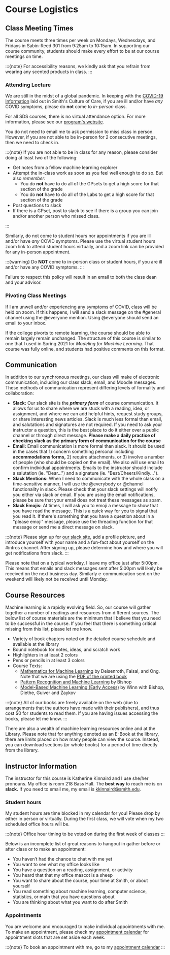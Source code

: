 # Course Logistics

## Class Meeting Times

The course meets three times per week on Mondays, Wednesdays, and Fridays in Sabin-Reed 301 from 9:25am to 10:15am. In supporting our course community, students should make every effort to be at our course meetings on time.

:::{note}
For accessibility reasons, we kindly ask that you refrain from wearing any scented products in class. 
:::


### Attending Lecture

We are still in the midst of a global pandemic. In keeping with the 
[COVID-19 Information](https://www.smith.edu/covid-19) laid out in 
Smith's Culture of Care, if you are ill and/or have _any_ COVID symptoms, 
please do **not** come to _in-person_ class. 

For all SDS courses, there is no virtual attendance option. For more information, please see our [program's website](https://www.smith.edu/academics/statistics). 

You do not need to email me to ask permission to miss class in person. However, if you are not able to be in-person for 2 consecutive meetings, then we need to check in. 

:::{note}
If you are not able to be in class for any reason, please consider doing at least two of the following: 

 - Get notes from a fellow machine learning explorer
 - Attempt the in-class work as soon as you feel well enough to do so. But also _remember:_ 
   - You do **not** have to do all of the GPsets to get a high score for that section of the grade 
   - You do **not** have to do all of the Labs to get a high score for that section of the grade 
 - Post questions to slack
 - If there is a GPset, post to slack to see if there is a group you can join and/or another person who missed class. 

:::

Similarly, do not come to student hours nor appointments if you are ill and/or have _any_ COVID symptoms. Please use the virtual student hours zoom link to attend student hours virtually, and a zoom link can be provided for any in-person appointment. 

:::{warning}
Do **NOT** come to in-person class or student hours, if you are ill and/or have any COVID symptoms. 
:::

Failure to respect this policy will result in an email to both the class dean and your advisor. 

### Pivoting Class Meetings

If I am unwell and/or experiencing any symptoms of COVID, class will be held on zoom. If this happens, I will send a slack message on the #general channel using the @everyone mention. Using @everyone should send an email to your inbox. 

If the college pivorts to remote learning, the course should be able to remain largely remain unchanged. The structure of this course is similar to one that I used in Spring 2021 for _Modeling for Machine Learning._ That course was fully online, and students had positive comments on this format. 

## Communication

In addition to our synchronous meetings, our class will make of electronic communication, including our class slack, email, and Moodle messages. These methods of communication represent differing levels of formality and collaboration:

- **Slack:** Our slack site is the **_primary form_** of course communication. It allows for us to share where we are stuck with a reading, idea, or assignment, and where we can add helpful hints, request study groups, or share interesting news articles. Slack is much less formal than email, and salutations and signatures are not required. If you need to ask your instructor a question, this is the best place to do it either over a public channel or through direct message. **Please make a daily practice of checking slack as the __primary__ form of communication for the course**
- **Email:** Email communication is more formal than slack. It should be used in the cases that 1) concern something personal including **accommodations forms,** 2) require attachments, or 3) involve a number of people (who should be copied on the email). We also will use email to confirm individual appointments. Emails to the instructor should include a salutation (ie. "Dear...") and a signature (ie. "Best/Cheers/Kindly..."). 
- **Slack Mentions:** When I need to communicate with the whole class on a time-sensitive manner, I will use the @everybody or @channel functionality in slack. Please check that your slack settings will notify you either via slack or email. If you are using the email notifications, please be sure that your email does not treat these messages as spam.
- **Slack Emojis:** At times, I will ask you to emoji a message to show that you have read the message. This is a quick way for you to signal that you read it. If there's something that you have a question about in a "please emoji" message, please use the threading function for that message or send me a direct message on slack. 

:::{note}
Please sign up for [our slack site](http://sds-293-01-202301.slack.com/), add a profile picture, and introduce yourself with your name and a fun-fact about yourself on the #intros channel. After signing up, please determine how and where you will get notifications from slack. 
:::

Please note that on a typical workday, I leave my office just after 5:00pm. This means that emails and slack messages sent after 5:00pm will likely be received on the next business day. Similarly e-communication sent on the weekend will likely not be received until Monday. 


## Course Resources 

Machine learning is a rapidly evolving field. So, our course will gather together a number of readings and resources from different sources. The below list of course materials are the minimum that I believe that you need to be successful in the course. If you feel that there is something critical missing from this list, please let me know.  

 - Variety of book chapters noted on the detailed course schedule and available at the library   
 - Bound notebook for notes, ideas, and scratch work    
 - Highlighters in at least 2 colors   
 - Pens or pencils in at least 3 colors   
 - Course Texts:     
     - [Mathematics for Machine Learning](https://mml-book.github.io/) by Deisenroth, Faisal, and Ong. Note that we are using the [PDF of the printed book](https://mml-book.github.io/book/mml-book.pdf)    
     - [Pattern Recognition and Machine Learning](https://www.microsoft.com/en-us/research/people/cmbishop/downloads/) by Bishop
     - [Model-Based Machine Learning (Early Access)](https://mbmlbook.com/index.html) by Winn with Bishop, Diethe, Guiver and Zaykov
 

:::{note}
All of our books are freely available on the web (due to arrangements that the authors have made with their publishers), and thus cost $0 for students to read them. If you are having issues accessing the books, please let me know. 
:::

There are also a wealth of machine learning resources online and at the Library. Please note that for anything denoted as an E-Book at the library, there are limits placed on how many people can view the source. Instead, you can download sections (or whole books) for a period of time directly from the library. 


## Instructor Information

The instructor for this course is Katherine Kinnaird and I use she/her pronouns. My office is room 218 Bass Hall. The **best way** to reach me is on **slack.** If you need to email me, my email is kkinnaird@smith.edu.  

### Student hours

My student hours are time blocked in my calendar for you! Please drop by either in person or virtually. During the first class, we will vote when my two scheduled office hours will be. 

:::{note}
Office hour timing to be voted on during the first week of classes
:::

Below is an incomplete list of great reasons to hangout in gather before or after class or to make an appointment:    
 - You haven’t had the chance to chat with me yet   
 - You want to see what my office looks like 
 - You have a question on a reading, assignment, or activity   
 - You heard that that my office mascot is a sheep   
 - You want to share about the course, your time at Smith, or about yourself   
 - You read something about machine learning, computer science, statistics, or math that you have questions about   
 - You are thinking about what you want to do after Smith

### Appointments

You are welcome and encouraged to make individual appointments with me. To make an appointment, please check my [appointment calendar](https://bit.ly/Kinnaird-Appts) for appointment slots that are set aside each week. 

:::{note}
To book an appointment with me, go to my [appointment calendar](https://bit.ly/Kinnaird-Appts)
:::

